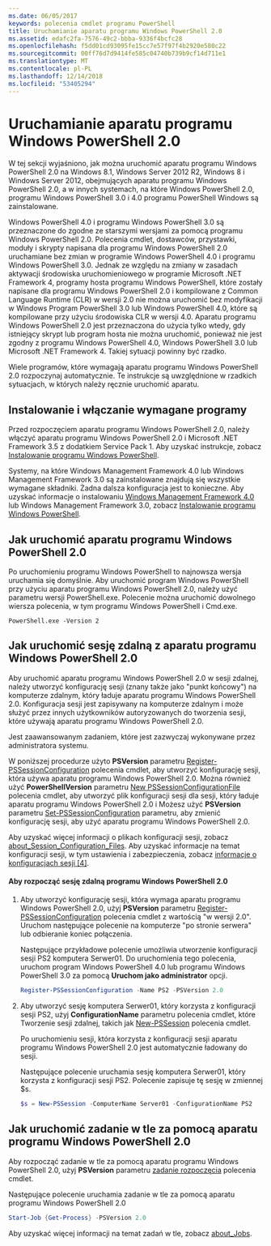 ```yaml
---
ms.date: 06/05/2017
keywords: polecenia cmdlet programu PowerShell
title: Uruchamianie aparatu programu Windows PowerShell 2.0
ms.assetid: edafc2fa-7576-49c2-bbba-9336f4bcfc28
ms.openlocfilehash: f5dd01cd93095fe15cc7e57f97f4b2920e580c22
ms.sourcegitcommit: 00ff76d7d9414fe585c04740b739b9cf14d711e1
ms.translationtype: MT
ms.contentlocale: pl-PL
ms.lasthandoff: 12/14/2018
ms.locfileid: "53405294"
---
```

# <a name="starting-the-windows-powershell-20-engine"></a>Uruchamianie aparatu programu Windows PowerShell 2.0

W tej sekcji wyjaśniono, jak można uruchomić aparatu programu Windows PowerShell 2.0 na Windows 8.1, Windows Server 2012 R2, Windows 8 i Windows Server 2012, obejmujących aparatu programu Windows PowerShell 2.0, a w innych systemach, na które Windows PowerShell 2.0, programu Windows PowerShell 3.0 i 4.0 programu PowerShell Windows są zainstalowane.

Windows PowerShell 4.0 i programu Windows PowerShell 3.0 są przeznaczone do zgodne ze starszymi wersjami za pomocą programu Windows PowerShell 2.0. Polecenia cmdlet, dostawców, przystawki, moduły i skrypty napisana dla programu Windows PowerShell 2.0 uruchamiane bez zmian w programie Windows PowerShell 4.0 i programu Windows PowerShell 3.0. Jednak ze względu na zmiany w zasadach aktywacji środowiska uruchomieniowego w programie Microsoft .NET Framework 4, programy hosta programu Windows PowerShell, które zostały napisane dla programu Windows PowerShell 2.0 i kompilowane z Common Language Runtime (CLR) w wersji 2.0 nie można uruchomić bez modyfikacji w Windows Program PowerShell 3.0 lub Windows PowerShell 4.0, które są kompilowane przy użyciu środowiska CLR w wersji 4.0. Aparatu programu Windows PowerShell 2.0 jest przeznaczona do użycia tylko wtedy, gdy istniejący skrypt lub program hosta nie można uruchomić, ponieważ nie jest zgodny z programu Windows PowerShell 4.0, Windows PowerShell 3.0 lub Microsoft .NET Framework 4. Takiej sytuacji powinny być rzadko.

Wiele programów, które wymagają aparatu programu Windows PowerShell 2.0 rozpoczynaj automatycznie. Te instrukcje są uwzględnione w rzadkich sytuacjach, w których należy ręcznie uruchomić aparatu.

## <a name="installing-and-enabling-required-programs"></a>Instalowanie i włączanie wymagane programy

Przed rozpoczęciem aparatu programu Windows PowerShell 2.0, należy włączyć aparatu programu Windows PowerShell 2.0 i Microsoft .NET Framework 3.5 z dodatkiem Service Pack 1. Aby uzyskać instrukcje, zobacz [Instalowanie programu Windows PowerShell](../install/Installing-Windows-PowerShell.md).

Systemy, na które Windows Management Framework 4.0 lub Windows Management Framework 3.0 są zainstalowane znajdują się wszystkie wymagane składniki. Żadna dalsza konfiguracja jest to konieczne. Aby uzyskać informacje o instalowaniu [Windows Management Framework 4.0](https://go.microsoft.com/fwlink/?LinkID=293881) lub Windows Management Framework 3.0, zobacz [Instalowanie programu Windows PowerShell](../install/Installing-Windows-PowerShell.md).

## <a name="how-to-start-the-windows-powershell-20-engine"></a>Jak uruchomić aparatu programu Windows PowerShell 2.0

Po uruchomieniu programu Windows PowerShell to najnowsza wersja uruchamia się domyślnie. Aby uruchomić program Windows PowerShell przy użyciu aparatu programu Windows PowerShell 2.0, należy użyć parametru wersji PowerShell.exe. Polecenie można uruchomić dowolnego wiersza polecenia, w tym programu Windows PowerShell i Cmd.exe.

```
PowerShell.exe -Version 2
```

## <a name="how-to-start-a-remote-session-with-the-windows-powershell-20-engine"></a>Jak uruchomić sesję zdalną z aparatu programu Windows PowerShell 2.0

Aby uruchomić aparatu programu Windows PowerShell 2.0 w sesji zdalnej, należy utworzyć konfigurację sesji (znany także jako "punkt końcowy") na komputerze zdalnym, który ładuje aparatu programu Windows PowerShell 2.0. Konfiguracja sesji jest zapisywany na komputerze zdalnym i może służyć przez innych użytkowników autoryzowanych do tworzenia sesji, które używają aparatu programu Windows PowerShell 2.0.

Jest zaawansowanym zadaniem, które jest zazwyczaj wykonywane przez administratora systemu.

W poniższej procedurze użyto **PSVersion** parametru [Register-PSSessionConfiguration](https://technet.microsoft.com/library/e9152ae2-bd6d-4056-9bc7-dc1893aa29ea) polecenia cmdlet, aby utworzyć konfigurację sesji, która używa aparatu programu Windows PowerShell 2.0. Można również użyć **PowerShellVersion** parametru [New PSSessionConfigurationFile](https://technet.microsoft.com/library/5f3e3633-6e90-479c-aea9-ba45a1954866) polecenia cmdlet, aby utworzyć plik konfiguracji sesji dla sesji, który ładuje aparatu programu Windows PowerShell 2.0 i Możesz użyć **PSVersion** parametru [Set-PSSessionConfiguration](https://technet.microsoft.com/library/b21fbad3-1759-4260-b206-dcb8431cd6ea) parametru, aby zmienić konfigurację sesji, aby użyć aparatu programu Windows PowerShell 2.0.

Aby uzyskać więcej informacji o plikach konfiguracji sesji, zobacz [about_Session_Configuration_Files](https://technet.microsoft.com/library/c7217447-1ebf-477b-a8ef-4dbe9a1473b8). Aby uzyskać informacje na temat konfiguracji sesji, w tym ustawienia i zabezpieczenia, zobacz [informacje o konfiguracjach sesji [4]](https://technet.microsoft.com/library/a2fbe12a-350c-4d04-be50-24102824e3ab).

#### <a name="to-start-a-remote-windows-powershell-20-session"></a>Aby rozpocząć sesję zdalną programu Windows PowerShell 2.0

1. Aby utworzyć konfigurację sesji, która wymaga aparatu programu Windows PowerShell 2.0, użyj **PSVersion** parametru [Register-PSSessionConfiguration](https://technet.microsoft.com/library/e9152ae2-bd6d-4056-9bc7-dc1893aa29ea) polecenia cmdlet z wartością "w wersji 2.0". Uruchom następujące polecenie na komputerze "po stronie serwera" lub odbieranie koniec połączenia.

   Następujące przykładowe polecenie umożliwia utworzenie konfiguracji sesji PS2 komputera Serwer01. Do uruchomienia tego polecenia, uruchom program Windows PowerShell 4.0 lub programu Windows PowerShell 3.0 za pomocą **Uruchom jako administrator** opcji.

   ```powershell
   Register-PSSessionConfiguration -Name PS2 -PSVersion 2.0
   ```

2. Aby utworzyć sesję komputera Serwer01, który korzysta z konfiguracji sesji PS2, użyj **ConfigurationName** parametru polecenia cmdlet, które Tworzenie sesji zdalnej, takich jak [New-PSSession](https://technet.microsoft.com/library/76f6628c-054c-4eda-ba7a-a6f28daaa26f) polecenia cmdlet.

   Po uruchomieniu sesji, która korzysta z konfiguracji sesji aparatu programu Windows PowerShell 2.0 jest automatycznie ładowany do sesji.

   Następujące polecenie uruchamia sesję komputera Serwer01, który korzysta z konfiguracji sesji PS2. Polecenie zapisuje tę sesję w zmiennej $s.

   ```powershell
   $s = New-PSSession -ComputerName Server01 -ConfigurationName PS2
   ```

## <a name="how-to-start-a-background-job-with-the-windows-powershell-20-engine"></a>Jak uruchomić zadanie w tle za pomocą aparatu programu Windows PowerShell 2.0

Aby rozpocząć zadanie w tle za pomocą aparatu programu Windows PowerShell 2.0, użyj **PSVersion** parametru [zadanie rozpoczęcia](https://technet.microsoft.com/library/2bc04935-0deb-4ec0-b856-d7290cca6442) polecenia cmdlet.

Następujące polecenie uruchamia zadanie w tle za pomocą aparatu programu Windows PowerShell 2.0

```powershell
Start-Job {Get-Process} -PSVersion 2.0
```

Aby uzyskać więcej informacji na temat zadań w tle, zobacz [about_Jobs](/powershell/module/microsoft.powershell.core/about/about_jobs).